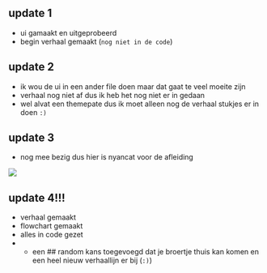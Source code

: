 ## update 1
- ui gamaakt en uitgeprobeerd
- begin verhaal gemaakt (` nog niet in de code `)
  

## update 2
- ik wou de ui in een ander file doen maar dat gaat te veel moeite zijn
- verhaal nog niet af dus ik heb het nog niet er in gedaan
- wel alvat een themepate dus ik moet alleen nog de verhaal stukjes er in doen   `:)`

## update 3 
- nog mee bezig dus hier is nyancat voor de afleiding


![](https://i0.wp.com/www.printmag.com/wp-content/uploads/2021/02/4cbe8d_f1ed2800a49649848102c68fc5a66e53mv2.gif?fit=476%2C280&ssl=1)


## update 4!!!
- verhaal gemaakt
- flowchart gemaakt
- alles in code gezet
- + een ## random kans toegevoegd dat je broertje thuis kan komen en een heel nieuw verhaallijn er bij (`:)`)